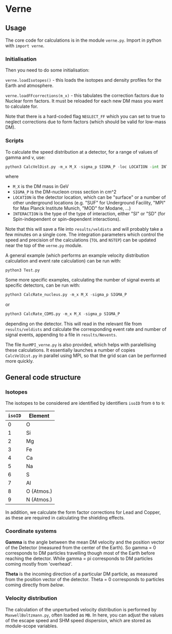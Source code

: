 # Verne

## Usage

The core code for calculations is in the module `verne.py`. Import in python with `import verne`.


### Initialisation

Then you need to do some initialisation:

`verne.loadIsotopes()` - this loads the isotopes and density profiles for the Earth and atmosphere.

`verne.loadFFcorrections(m_x)` - this tabulates the correction factors due to Nuclear form factors. It must be reloaded for each new DM mass you want to calculate for.

Note that there is a hard-coded flag `NEGLECT_FF` which you can set to true to neglect corrections due to form factors (which should be valid for low-mass DM). 

### Scripts

To calculate the speed distribution at a detector, for a range of values of gamma and v, use:

```python
python3 CalcVelDist.py -m_x M_X -sigma_p SIGMA_P -loc LOCATION -int INTERACTION
```
where
   - `M_X` is the DM mass in GeV  
  - `SIGMA_P` is the DM-nucleon cross section in cm^2  
  - `LOCATION` is the detector location, which can be "surface" or a number of other underground locations (e.g. "SUF" for Underground Facility, "MPI" for Max Planck Institute Munich, "MOD" for Modane, ...)
  - `INTERACTION` is the type of the type of interaction, either "SI" or "SD" (for Spin-independent or spin-dependent interactions).

Note that this will save a file into `results/veldists` and will probably take a few minutes on a single core. The integration parameters which control the speed and precision of the calculations (`TOL` and `NSTEP`) can be updated near the top of the `verne.py` module.

A general example (which performs an example velocity distribution calculation and event rate calculation) can be run with:
```
python3 Test.py
```
Some more specific examples, calculating the number of signal events at specific detectors, can be run with:
```python
python3 CalcRate_nucleus.py -m_x M_X -sigma_p SIGMA_P
```
or 
```python
python3 CalcRate_CDMS.py -m_x M_X -sigma_p SIGMA_P
```
depending on the detector. This will read in the relevant file from `results/veldists` and calculate the corresponding event rate and number of signal events, appending to a file in `results/Nevents`. 

The file `RunMPI_verne.py` is also provided, which helps with paralellising these calculations. It essentially launches a number of copies `CalcVelDist.py` in parallel using MPI, so that the grid scan can be performed more quickly.

## General code structure

### Isotopes

The isotopes to be considered are identified by identifiers `isoID` from `0` to `9`:

| `isoID` | Element |
| ------- | ------- |
| 0		  |	O		|
| 1		  | Si		|
| 2		  | Mg      |
| 3       | Fe      |
| 4		  | Ca		|
| 5		  | Na		|
| 6		  | S		|
| 7		  | Al		|
| 8		  | O (Atmos.) |
| 9	      | N (Atmos.) |

In addition, we calculate the form factor corrections for Lead and Copper, as these are required in calculating the shielding effects.

### Coordinate systems

**Gamma** is the angle between the mean DM velocity and the position vector of the Detector (measured from the center of the Earth). So gamma = 0 corresponds to DM particles travelling though most of the Earth before reaching the detector. While gamma = pi corresponds to DM particles coming mostly from 'overhead'.

**Theta** is the incoming direction of a particular DM particle, as measured from the position vector of the detector. Theta = 0 corresponds to particles coming directly from *below*.

### Velocity distribution

The calculation of the unperturbed velocity distribution is performed by `MaxwellBoltzmann.py`, often loaded as `MB`. In here, you can adjust the values of the escape speed and SHM speed dispersion, which are stored as module-scope variables.
